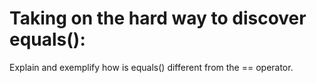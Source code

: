 # Taking on the hard way to discover equals():

Explain and exemplify how is equals() different from the == operator.